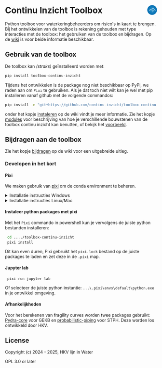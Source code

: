 # Continu Inzicht Toolbox <img align="right" src="/docs/assets/logo.png" height="32" alt='logo'></img>

Python toolbox voor waterkeringbeheerders om risico's in kaart te brengen. Bij het ontwikkelen van de toolbox is rekening gehouden met type interacties met de toolbox: het gebruiken van de toolbox en bijdragen. Op de [wiki](https://continu-inzicht.github.io/toolbox-continu-inzicht/) is voor beide informatie beschikbaar.

## Gebruik van de toolbox

De toolbox kan _(straks)_ geïnstalleerd worden met:

```bash
pip install toolbox-continu-inzicht
```

Tijdens het ontwikkelen is de package nog niet beschikbaar op PyPi, we raden aan om `Pixi` te gebruiken. Als je dat toch niet wilt kan je wel met pip installeren vanaf github met de volgende commandos:

```bash
pip install -e "git+https://github.com/continu-inzicht/toolbox-continu-inzicht@main#egg=toolbox_continu_inzicht&subdirectory=src"
```

onder het kopje [instaleren](https://continu-inzicht.github.io/toolbox-continu-inzicht/install.html) op de wiki vindt je meer informatie.
Zie het kopje [modules](https://continu-inzicht.github.io/toolbox-continu-inzicht/modules.html) voor beschrijving van hoe je verschillende bouwstenen van de toolbox continu inzicht kan benutten, of bekijk het [voorbeeld](https://continu-inzicht.github.io/toolbox-continu-inzicht/examples/notebooks/proof_of_concept.html).

## Bijdragen aan de toolbox

Zie het kopje [bijdragen](https://continu-inzicht.github.io/toolbox-continu-inzicht/contributing.html) op de wiki voor een uitgebreide uitleg.

### Developen in het kort

#### Pixi

We maken gebruik van [pixi](https://pixi.sh/latest/) om de conda environment te beheren.

<details>
    <summary>Installatie instructies Windows</summary>

```powershell
iwr -useb https://pixi.sh/install.ps1 | iex
```

</details>

<details>
    <summary>Installatie instructies Linux/Mac</summary>

```bash
curl -fsSL https://pixi.sh/install.sh | bash
```

</details>

#### Instaleer python packages met pixi

Met het `Pixi` commando in powershell kun je vervolgens de juiste python bestanden installeren:

```bash
 cd ..../toolbox-continu-inzicht
 pixi install
```

Dit kan even duren, Pixi gebruikt het `pixi.lock` bestand op de juiste packages te laden en zet deze in de `.pixi` map.

#### Jupyter lab

```bash
 pixi run jupyter lab
```

Of selecteer de juiste python instantie: `...\.pixi\envs\default\python.exe` in je ontwikkel omgeving.

#### Afhankelijkheden

Voor het berekenen van fragility curves worden twee packages gebruikt: [Pydra-core](https://github.com/HKV-products-services/pydra_core) voor GEKB en [probabilistic-piping](https://github.com/HKV-products-services/probabilistic_piping) voor STPH. Deze worden los ontwikkeld door HKV.

## License

Copyright (c) 2024 - 2025, HKV lijn in Water

GPL 3.0 or later
